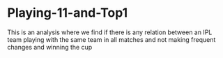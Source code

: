# Playing-11-and-Top1

This is an analysis where we find if there is any relation between an IPL team playing with the same team in all matches and not making frequent changes and  winning the cup
